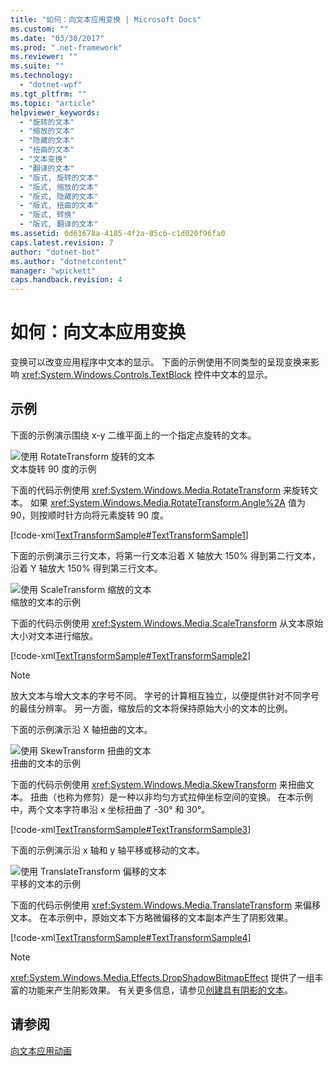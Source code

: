 ```yaml
---
title: "如何：向文本应用变换 | Microsoft Docs"
ms.custom: ""
ms.date: "03/30/2017"
ms.prod: ".net-framework"
ms.reviewer: ""
ms.suite: ""
ms.technology: 
  - "dotnet-wpf"
ms.tgt_pltfrm: ""
ms.topic: "article"
helpviewer_keywords: 
  - "旋转的文本"
  - "缩放的文本"
  - "隐藏的文本"
  - "扭曲的文本"
  - "文本变换"
  - "翻译的文本"
  - "版式, 旋转的文本"
  - "版式, 缩放的文本"
  - "版式, 隐藏的文本"
  - "版式, 扭曲的文本"
  - "版式, 转换"
  - "版式, 翻译的文本"
ms.assetid: 0d61678a-4185-4f2a-85c6-c1d020f96fa0
caps.latest.revision: 7
author: "dotnet-bot"
ms.author: "dotnetcontent"
manager: "wpickett"
caps.handback.revision: 4
---
```

# 如何：向文本应用变换
变换可以改变应用程序中文本的显示。  下面的示例使用不同类型的呈现变换来影响 <xref:System.Windows.Controls.TextBlock> 控件中文本的显示。  
  
## 示例  
 下面的示例演示围绕 x\-y 二维平面上的一个指定点旋转的文本。  
  
 ![使用 RotateTransform 旋转的文本](../../../../docs/framework/wpf/advanced/media/transformedtext01.png "TransformedText01")  
文本旋转 90 度的示例  
  
 下面的代码示例使用 <xref:System.Windows.Media.RotateTransform> 来旋转文本。  如果 <xref:System.Windows.Media.RotateTransform.Angle%2A> 值为 90，则按顺时针方向将元素旋转 90 度。  
  
 [!code-xml[TextTransformSample#TextTransformSample1](../../../../samples/snippets/csharp/VS_Snippets_Wpf/TextTransformSample/CS/Window1.xaml#texttransformsample1)]  
  
 下面的示例演示三行文本，将第一行文本沿着 X 轴放大 150% 得到第二行文本，沿着 Y 轴放大 150% 得到第三行文本。  
  
 ![使用 ScaleTransform 缩放的文本](../../../../docs/framework/wpf/advanced/media/transformedtext02.png "TransformedText02")  
缩放的文本的示例  
  
 下面的代码示例使用 <xref:System.Windows.Media.ScaleTransform> 从文本原始大小对文本进行缩放。  
  
 [!code-xml[TextTransformSample#TextTransformSample2](../../../../samples/snippets/csharp/VS_Snippets_Wpf/TextTransformSample/CS/Window1.xaml#texttransformsample2)]  
  
> [!NOTE]
>  放大文本与增大文本的字号不同。  字号的计算相互独立，以便提供针对不同字号的最佳分辨率。  另一方面，缩放后的文本将保持原始大小的文本的比例。  
  
 下面的示例演示沿 X 轴扭曲的文本。  
  
 ![使用 SkewTransform 扭曲的文本](../../../../docs/framework/wpf/advanced/media/transformedtext03.png "TransformedText03")  
扭曲的文本的示例  
  
 下面的代码示例使用 <xref:System.Windows.Media.SkewTransform> 来扭曲文本。  扭曲（也称为修剪）是一种以非均匀方式拉伸坐标空间的变换。  在本示例中，两个文本字符串沿 x 坐标扭曲了 \-30° 和 30°。  
  
 [!code-xml[TextTransformSample#TextTransformSample3](../../../../samples/snippets/csharp/VS_Snippets_Wpf/TextTransformSample/CS/Window1.xaml#texttransformsample3)]  
  
 下面的示例演示沿 x 轴和 y 轴平移或移动的文本。  
  
 ![使用 TranslateTransform 偏移的文本](../../../../docs/framework/wpf/advanced/media/transformedtext04.png "TransformedText04")  
平移的文本的示例  
  
 下面的代码示例使用 <xref:System.Windows.Media.TranslateTransform> 来偏移文本。  在本示例中，原始文本下方略微偏移的文本副本产生了阴影效果。  
  
 [!code-xml[TextTransformSample#TextTransformSample4](../../../../samples/snippets/csharp/VS_Snippets_Wpf/TextTransformSample/CS/Window1.xaml#texttransformsample4)]  
  
> [!NOTE]
>  <xref:System.Windows.Media.Effects.DropShadowBitmapEffect> 提供了一组丰富的功能来产生阴影效果。  有关更多信息，请参见[创建具有阴影的文本](../../../../docs/framework/wpf/advanced/how-to-create-text-with-a-shadow.md)。  
  
## 请参阅  
 [向文本应用动画](../../../../docs/framework/wpf/advanced/how-to-apply-animations-to-text.md)